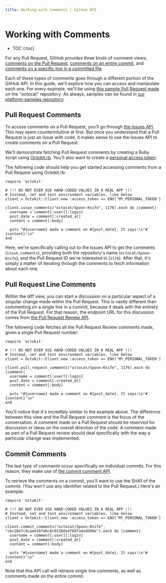 ```yaml
---
title: Working with Comments | GitHub API
---
```


# Working with Comments

* TOC
{:toc}

For any Pull Request, GitHub provides three kinds of comment views:
[comments on the Pull Request][PR comment], [comments on an entire commit][entire commit comment],
and [comments on a specific line in a committed file][single comment].

Each of these types of comments goes through a different portion of the GitHub API.
In this guide, we'll explore how you can access and manipulate each one. For every
example, we'll be using [this sample Pull Request made][sample PR] on the "octocat"
repository. As always, samples can be found in [our platform-samples repository][platform-samples].

## Pull Request Comments

To access comments on a Pull Request, you'll go through [the Issues API][issues].
This may seem counterintuitive at first. But once you understand that a Pull
Request is just an Issue with code, it makes sense to use the Issues API to
create comments on a Pull Request.

We'll demonstrate fetching Pull Request comments by creating a Ruby script using
[Octokit.rb][octokit.rb]. You'll also want to create a [personal access token][personal token].

The following code should help you get started accessing comments from a Pull Request
using Octokit.rb:

    require 'octokit'

    # !!! DO NOT EVER USE HARD-CODED VALUES IN A REAL APP !!!
    # Instead, set and test environment variables, like below
    client = Octokit::Client.new :access_token => ENV['MY_PERSONAL_TOKEN']

    client.issue_comments("octocat/Spoon-Knife", 1176).each do |comment|
      username = comment[:user][:login]
      post_date = comment[:created_at]
      content = comment[:body]

      puts "#{username} made a comment on #{post_date}. It says:\n'#{content}'\n"
    end

Here, we're specifically calling out to the Issues API to get the comments (`issue_comments`),
providing both the repository's name (`octocat/Spoon-Knife`), and the Pull Request ID
we're interested in (`1176`). After that, it's simply a matter of iterating through
the comments to fetch information about each one.

## Pull Request Line Comments

Within the diff view, you can start a discussion on a particular aspect of a singular
change made within the Pull Request. This is vastly different than commenting on a
single line in a commit, because it deals with the entirety of the Pull Request.
For that reason, the endpoint URL for this discussion comes from [the Pull Request Review API][PR Review API].

The following code fetches all the Pull Request Review comments made, given a single Pull Request number:

    require 'octokit'

    # !!! DO NOT EVER USE HARD-CODED VALUES IN A REAL APP !!!
    # Instead, set and test environment variables, like below
    client = Octokit::Client.new :access_token => ENV['MY_PERSONAL_TOKEN']

    client.pull_request_comments("octocat/Spoon-Knife", 1176).each do |comment|
      username = comment[:user][:login]
      post_date = comment[:created_at]
      content = comment[:body]

      puts "#{username} made a comment on #{post_date}. It says:\n'#{content}'\n"
    end

You'll notice that it's incredibly similar to the example above. The difference
between this view and the Pull Request comment is the focus of the conversation.
A comment made on a Pull Request should be reserved for discussion or ideas on
the overall direction of the code. A comment made as part of a Pull Request review should
deal specifically with the way a particular change was implemented.

## Commit Comments

The last type of comments occur specifically on individual commits. For this reason,
they make use of [the commit comment API][commit comment API].

To retrieve the comments on a commit, you'll want to use the SHA1 of the commit.
(You won't use any identifier related to the Pull Request.) Here's an example:

    require 'octokit'

    # !!! DO NOT EVER USE HARD-CODED VALUES IN A REAL APP !!!
    # Instead, set and test environment variables, like below
    client = Octokit::Client.new :access_token => ENV['MY_PERSONAL_TOKEN']

    client.commit_comments("octocat/Spoon-Knife", "cbc28e7c8caee26febc8c013b0adfb97a4edd96e").each do |comment|
      username = comment[:user][:login]
      post_date = comment[:created_at]
      content = comment[:body]

      puts "#{username} made a comment on #{post_date}. It says:\n'#{content}'\n"
    end

Note that this API call will retrieve single line comments, as well as comments made
on the entire commit.

[PR comment]: https://github.com/octocat/Spoon-Knife/pull/1176#issuecomment-24114792
[entire commit comment]: https://github.com/octocat/Spoon-Knife/pull/1176#discussion_r6252889
[single comment]: https://github.com/octocat/Spoon-Knife/commit/cbc28e7c8caee26febc8c013b0adfb97a4edd96e#commitcomment-4049848
[sample PR]: https://github.com/octocat/Spoon-Knife/pull/1176
[platform-samples]: https://github.com/github/platform-samples/tree/master/api/ruby/working-with-comments
[issues]: http://developer.github.com/v3/issues/comments/
[personal token]: https://help.github.com/articles/creating-an-access-token-for-command-line-use
[octokit.rb]: https://github.com/octokit/octokit.rb
[PR Review API]: http://developer.github.com/v3/pulls/comments/
[commit comment API]: http://developer.github.com/v3/repos/comments/#get-a-single-commit-comment
